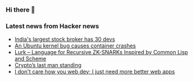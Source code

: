 ### Hi there 👋

<!--
**arashid-sh/arashid-sh** is a ✨ _special_ ✨ repository because its `README.md` (this file) appears on your GitHub profile.

Here are some ideas to get you started:

- 🔭 I’m currently working on ...
- 🌱 I’m currently learning ...
- 👯 I’m looking to collaborate on ...
- 🤔 I’m looking for help with ...
- 💬 Ask me about ...
- 📫 How to reach me: ...
- 😄 Pronouns: ...
- ⚡ Fun fact: ...
-->

### Latest news from Hacker news
<!-- BLOG-POST-LIST:START -->
- [India&#39;s largest stock broker has 30 devs](https://zerodha.tech/blog/hello-world/)
- [An Ubuntu kernel bug causes container crashes](https://lwn.net/SubscriberLink/899420/1f0179b2d946d7b7/)
- [Lurk – Language for Recursive ZK-SNARKs Inspired by Common Lisp and Scheme](https://github.com/lurk-lang)
- [Crypto’s last man standing](https://www.economist.com/finance-and-economics/2022/07/05/cryptos-last-man-standing)
- [I don&#39;t care how you web dev; I just need more better web apps](https://www.baldurbjarnason.com/2022/more-better-web-apps/)
<!-- BLOG-POST-LIST:END -->
